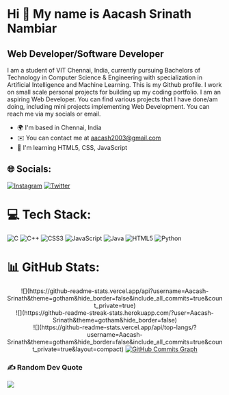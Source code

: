 Hi 👋 My name is Aacash Srinath Nambiar
=======================================

Web Developer/Software Developer
--------------------------------

I am a student of VIT Chennai, India, currently pursuing Bachelors of Technology in Computer Science & Engineering with specialization in Artificial Intelligence and Machine Learning. This is my Github profile. I work on small scale personal projects for building up my coding portfolio. I am an aspiring Web Developer. You can find various projects that I have done/am doing, including mini projects implementing Web Development. You can reach me via my socials or email.

* 🌍  I'm based in Chennai, India
* ✉️  You can contact me at [aacash2003@gmail.com](mailto:aacash2003@gmail.com)
* 🧠  I'm learning HTML5, CSS, JavaScript


## 🌐 Socials:
[![Instagram](https://img.shields.io/badge/Instagram-%23E4405F.svg?logo=Instagram&logoColor=white)](https://instagram.com/aacash.srinath) [![Twitter](https://img.shields.io/badge/Twitter-%231DA1F2.svg?logo=Twitter&logoColor=white)](https://twitter.com/Aacash_S) 

# 💻 Tech Stack:
![C](https://img.shields.io/badge/c-%2300599C.svg?style=flat&logo=c&logoColor=white) ![C++](https://img.shields.io/badge/c++-%2300599C.svg?style=flat&logo=c%2B%2B&logoColor=white) ![CSS3](https://img.shields.io/badge/css3-%231572B6.svg?style=flat&logo=css3&logoColor=white) ![JavaScript](https://img.shields.io/badge/javascript-%23323330.svg?style=flat&logo=javascript&logoColor=%23F7DF1E) ![Java](https://img.shields.io/badge/java-%23ED8B00.svg?style=flat&logo=java&logoColor=white) ![HTML5](https://img.shields.io/badge/html5-%23E34F26.svg?style=flat&logo=html5&logoColor=white) ![Python](https://img.shields.io/badge/python-3670A0?style=flat&logo=python&logoColor=ffdd54)
# 📊 GitHub Stats:
<p align = "center">
![](https://github-readme-stats.vercel.app/api?username=Aacash-Srinath&theme=gotham&hide_border=false&include_all_commits=true&count_private=true)<br/>
![](https://github-readme-streak-stats.herokuapp.com/?user=Aacash-Srinath&theme=gotham&hide_border=false)<br/>
![](https://github-readme-stats.vercel.app/api/top-langs/?username=Aacash-Srinath&theme=gotham&hide_border=false&include_all_commits=true&count_private=true&layout=compact)
<a href="http://www.github.com/Aacash-Srinath"><img src="https://github-readme-activity-graph.cyclic.app/graph?username=Aacash-Srinath&bg_color=0c1014&color=ffffff&line=0891b2&point=ffffff&area_color=1c1917&area=true&hide_border=false&custom_title=GitHub%20Commits%20Graph" alt="GitHub Commits Graph" /></a>

### ✍️ Random Dev Quote
![](https://quotes-github-readme.vercel.app/api?type=horizontal&theme=dark)

</p>
<!-- Proudly created with GPRM ( https://gprm.itsvg.in ) -->
